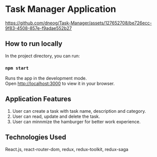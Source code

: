 # Task Manager Application


https://github.com/dneog/Task-Manager/assets/127652708/be726ecc-9f83-4508-857e-f9adae552b27


## How to run locally

In the project directory, you can run:

### `npm start`

Runs the app in the development mode.\
Open [http://localhost:3000](http://localhost:3000) to view it in your browser.

## Application Features
1. User can create a task with task name, description and category.
2. User can read, update and delete the task.
3. User can minnmize the hamburger for better work experience.

## Technologies Used
React.js, react-router-dom, redux, redux-toolkit, redux-saga

